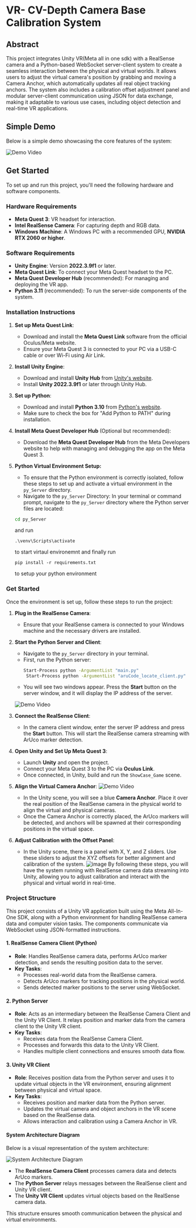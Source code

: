 # VR- CV-Depth Camera Base Calibration System

## Abstract

This project integrates Unity VR(Meta all in one sdk) with a RealSense camera and a Python-based WebSocket server-client system to create a seamless interaction between the physical and virtual worlds. It allows users to adjust the virtual camera's position by grabbing and moving a Camera Anchor, which automatically updates all real object tracking anchors. The system also includes a calibration offset adjustment panel and modular server-client communication using JSON for data exchange, making it adaptable to various use cases, including object detection and real-time VR applications.

## Simple Demo

Below is a simple demo showcasing the core features of the system:

![Demo Video](./READMEAssets/DemoCalibrationEssense.gif)


## Get Started

To set up and run this project, you'll need the following hardware and software components.

### Hardware Requirements
- **Meta Quest 3**: VR headset for interaction.
- **Intel RealSense Camera**: For capturing depth and RGB data.
- **Windows Machine**: A Windows PC with a recommended GPU, **NVIDIA RTX 2060 or higher**.

### Software Requirements
- **Unity Engine**: Version **2022.3.9f1** or later.
- **Meta Quest Link**: To connect your Meta Quest headset to the PC.
- **Meta Quest Developer Hub** (recommended): For managing and deploying the VR app.
- **Python 3.11** (recommended): To run the server-side components of the system.

### Installation Instructions

1. **Set up Meta Quest Link**:
   - Download and install the **Meta Quest Link** software from the official Oculus/Meta website.
   - Ensure your Meta Quest 3 is connected to your PC via a USB-C cable or over Wi-Fi using Air Link.

2. **Install Unity Engine**:
   - Download and install **Unity Hub** from [Unity's website](https://unity.com/download).
   - Install **Unity 2022.3.9f1** or later through Unity Hub.

3. **Set up Python**:
   - Download and install **Python 3.10** from [Python's website](https://www.python.org/downloads/).
   - Make sure to check the box for "Add Python to PATH" during installation.

4. **Install Meta Quest Developer Hub** (Optional but recommended):
   - Download the **Meta Quest Developer Hub** from the Meta Developers website to help with managing and debugging the app on the Meta Quest 3.

5. **Python Virtual Environment Setup:**

   - To ensure that the Python environment is correctly isolated, follow these steps to set up and activate a virtual environment in the `py_Server` directory.
   - Navigate to the `py_Server` Directory:
   In your terminal or command prompt, navigate to the `py_Server` directory where the Python server files are located:
   ```bash
   cd py_Server
   ```
   and run 
   ```
   .\venv\Scripts\activate

   ```
   to start virtaul environemnt 
   and finally  run

    ```
    pip install -r requirements.txt
   ``` 
    to setup your python environment

### Get Started

Once the environment is set up, follow these steps to run the project:

1. **Plug in the RealSense Camera**:
   - Ensure that your RealSense camera is connected to your Windows machine and the necessary drivers are installed.

2. **Start the Python Server and Client**:
   - Navigate to the `py_Server` directory in your terminal.
   - First, run the Python server:
     ```bash
     Start-Process python -ArgumentList "main.py"
      Start-Process python -ArgumentList "aruCode_locate_client.py"

     ```
   - You will see two windows appear. Press the **Start** button on the server window, and it will display the IP address of the server.

   ![Demo Video](./READMEAssets/PythonSetup.gif)

3. **Connect the RealSense Client**:
   - In the camera client window, enter the server IP address and press the **Start** button. This will start the RealSense camera streaming with ArUco marker detection.

4. **Open Unity and Set Up Meta Quest 3**:
   - Launch **Unity** and open the project.
   - Connect your Meta Quest 3 to the PC via **Oculus Link**.
   - Once connected, in Unity, build and run the `ShowCase_Game` scene.


   

5. **Align the Virtual Camera Anchor**:
   ![Demo Video](./READMEAssets/CameraAnchorPlace.gif)
   - In the Unity scene, you will see a blue **Camera Anchor**. Place it over the real position of the RealSense camera in the physical world to align the virtual and physical cameras.
   - Once the Camera Anchor is correctly placed, the ArUco markers will be detected, and anchors will be spawned at their corresponding positions in the virtual space.

6. **Adjust Calibration with the Offset Panel**:
   - In the Unity scene, there is a panel with X, Y, and Z sliders. Use these sliders to adjust the XYZ offsets for better alignment and calibration of the system.
   ![image](./READMEAssets/offsetPannel.png)
By following these steps, you will have the system running with RealSense camera data streaming into Unity, allowing you to adjust calibration and interact with the physical and virtual world in real-time.

### Project Structure

This project consists of a Unity VR application built using the Meta All-In-One SDK, along with a Python environment for handling RealSense camera data and computer vision tasks. The components communicate via WebSocket using JSON-formatted instructions.

#### 1. RealSense Camera Client (Python)
- **Role**: Handles RealSense camera data, performs ArUco marker detection, and sends the resulting position data to the server.
- **Key Tasks**:
  - Processes real-world data from the RealSense camera.
  - Detects ArUco markers for tracking positions in the physical world.
  - Sends detected marker positions to the server using WebSocket.

#### 2. Python Server
- **Role**: Acts as an intermediary between the RealSense Camera Client and the Unity VR Client. It relays position and marker data from the camera client to the Unity VR client.
- **Key Tasks**:
  - Receives data from the RealSense Camera Client.
  - Processes and forwards this data to the Unity VR Client.
  - Handles multiple client connections and ensures smooth data flow.

#### 3. Unity VR Client
- **Role**: Receives position data from the Python server and uses it to update virtual objects in the VR environment, ensuring alignment between physical and virtual space.
- **Key Tasks**:
  - Receives position and marker data from the Python server.
  - Updates the virtual camera and object anchors in the VR scene based on the RealSense data.
  - Allows interaction and calibration using a Camera Anchor in VR.

#### System Architecture Diagram

Below is a visual representation of the system architecture:

![System Architecture Diagram](./READMEAssets/Diagram.png)

- The **RealSense Camera Client** processes camera data and detects ArUco markers.
- The **Python Server** relays messages between the RealSense client and Unity VR client.
- The **Unity VR Client** updates virtual objects based on the RealSense camera data.

This structure ensures smooth communication between the physical and virtual environments.



